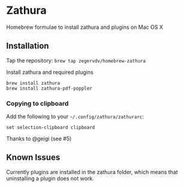 # Zathura

Homebrew formulae to install zathura and plugins on Mac OS X

## Installation
Tap the repository:
```brew tap zegervdv/homebrew-zathura```

Install zathura and required plugins
```
brew install zathura
brew install zathura-pdf-poppler
```

### Copying to clipboard
Add the following to your `~/.config/zathura/zathurarc`:
```
set selection-clipboard clipboard
```
Thanks to @geigi (see #5)

## Known Issues
Currently plugins are installed in the zathura folder, which means that uninstalling
a plugin does not work.
